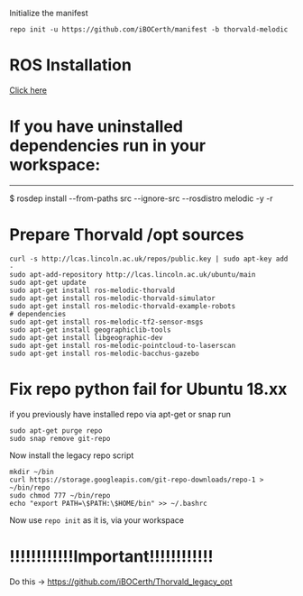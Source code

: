
Initialize the manifest

  	repo init -u https://github.com/iBOCerth/manifest -b thorvald-melodic
  

# ROS Installation
[Click here](https://raw.githubusercontent.com/iBOCerth/manifest/thorvald-melodic/install_ros_and_thorvald.txt)

# If you have uninstalled dependencies run in your workspace:
---------------
$ rosdep install --from-paths src --ignore-src --rosdistro melodic -y -r


# Prepare Thorvald /opt sources

```
curl -s http://lcas.lincoln.ac.uk/repos/public.key | sudo apt-key add - 
sudo apt-add-repository http://lcas.lincoln.ac.uk/ubuntu/main
sudo apt-get update
sudo apt-get install ros-melodic-thorvald 
sudo apt-get install ros-melodic-thorvald-simulator
sudo apt-get install ros-melodic-thorvald-example-robots
# dependencies
sudo apt-get install ros-melodic-tf2-sensor-msgs
sudo apt-get install geographiclib-tools 
sudo apt-get install libgeographic-dev
sudo apt-get install ros-melodic-pointcloud-to-laserscan
sudo apt-get install ros-melodic-bacchus-gazebo

```

# Fix repo python fail for Ubuntu 18.xx

if you previously have installed repo via apt-get or snap run
```
sudo apt-get purge repo
sudo snap remove git-repo
```
Now install the legacy repo script
```
mkdir ~/bin
curl https://storage.googleapis.com/git-repo-downloads/repo-1 > ~/bin/repo
sudo chmod 777 ~/bin/repo
echo "export PATH=\$PATH:\$HOME/bin" >> ~/.bashrc
```
Now use `repo init` as it is, via your workspace

# !!!!!!!!!!!!Important!!!!!!!!!!!!
Do this -> https://github.com/iBOCerth/Thorvald_legacy_opt
